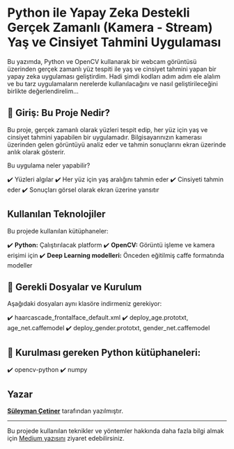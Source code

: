 # Python ile Yapay Zeka Destekli Gerçek Zamanlı (Kamera - Stream) Yaş ve Cinsiyet Tahmini Uygulaması

Bu yazımda, Python ve OpenCV kullanarak bir webcam görüntüsü üzerinden gerçek zamanlı yüz tespiti ile yaş ve cinsiyet tahmini yapan bir yapay zeka uygulaması geliştirdim. Hadi şimdi kodları adım adım ele alalım ve bu tarz uygulamaların nerelerde kullanılacağını ve nasıl geliştirileceğini birlikte değerlendirelim…

## 🚀 Giriş: Bu Proje Nedir?

Bu proje, gerçek zamanlı olarak yüzleri tespit edip, her yüz için yaş ve cinsiyet tahmini yapabilen bir uygulamadır. Bilgisayarınızın kamerası üzerinden gelen görüntüyü analiz eder ve tahmin sonuçlarını ekran üzerinde anlık olarak gösterir.

Bu uygulama neler yapabilir?

✔️ Yüzleri algılar
✔️ Her yüz için yaş aralığını tahmin eder
✔️ Cinsiyeti tahmin eder
✔️ Sonuçları görsel olarak ekran üzerine yansıtır


## Kullanılan Teknolojiler

Bu projede kullanılan kütüphaneler:

✔️ **Python:** Çalıştırılacak platform
✔️ **OpenCV:** Görüntü işleme ve kamera erişimi için
✔️ **Deep Learning modelleri:** Önceden eğitilmiş caffe formatında modeller



## 🚀 Gerekli Dosyalar ve Kurulum

Aşağıdaki dosyaları aynı klasöre indirmeniz gerekiyor:

✔️ haarcascade_frontalface_default.xml
✔️ deploy_age.prototxt, age_net.caffemodel
✔️ deploy_gender.prototxt, gender_net.caffemodel


## 🚀 Kurulması gereken Python kütüphaneleri:

✔️ opencv-python
✔️ numpy


## Yazar

[**Süleyman Çetiner**](https://medium.com/@suleymancetiner81) tarafından yazılmıştır.

---

Bu projede kullanılan teknikler ve yöntemler hakkında daha fazla bilgi almak için [Medium yazısını](https://suleymancetiner81.medium.com/python-ile-yapay-zeka-destekli-ger%C3%A7ek-zamanl%C4%B1-kamera-stream-ya%C5%9F-ve-cinsiyet-tahmini-uygulamas%C4%B1-5908964be75c) ziyaret edebilirsiniz.
